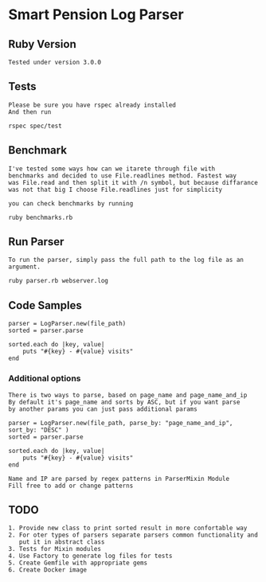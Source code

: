 # Smart Pension Log Parser
## Ruby Version
    Tested under version 3.0.0
## Tests
    Please be sure you have rspec already installed
    And then run 
```
rspec spec/test
```
## Benchmark
    I've tested some ways how can we itarete through file with 
    benchmarks and decided to use File.readlines method. Fastest way
    was File.read and then split it with /n symbol, but because diffarance
    was not that big I choose File.readlines just for simplicity

    you can check benchmarks by running
    
    ruby benchmarks.rb

## Run Parser
    To run the parser, simply pass the full path to the log file as an argument.
```
ruby parser.rb webserver.log
```

## Code Samples 
    parser = LogParser.new(file_path)
    sorted = parser.parse
    
    sorted.each do |key, value|
        puts "#{key} - #{value} visits"
    end
### Additional options
    There is two ways to parse, based on page_name and page_name_and_ip
    By default it's page_name and sorts by ASC, but if you want parse
    by another params you can just pass additional params
    
    
```
parser = LogParser.new(file_path, parse_by: "page_name_and_ip", sort_by: "DESC" )
sorted = parser.parse

sorted.each do |key, value|
    puts "#{key} - #{value} visits"
end
```

    Name and IP are parsed by regex patterns in ParserMixin Module
    Fill free to add or change patterns

## TODO
    1. Provide new class to print sorted result in more confortable way
    2. For oter types of parsers separate parsers common functionality and
       put it in abstract class
    3. Tests for Mixin modules
    4. Use Factory to generate log files for tests
    5. Create Gemfile with appropriate gems
    6. Create Docker image

